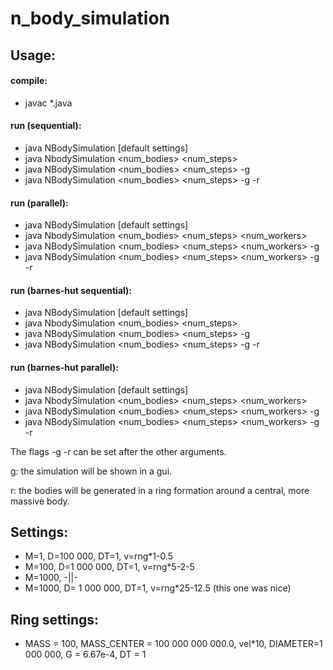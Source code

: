 # n_body_simulation

## Usage:

#### compile: 
- javac *.java 

#### run (sequential): 
- java NBodySimulation [default settings]
- java NbodySimulation <num_bodies> <num_steps> 
- java NBodySimulation <num_bodies> <num_steps> -g
- java NBodySimulation <num_bodies> <num_steps> -g -r 

#### run (parallel):
- java NBodySimulation [default settings]
- java NbodySimulation <num_bodies> <num_steps> <num_workers>
- java NBodySimulation <num_bodies> <num_steps> <num_workers> -g
- java NBodySimulation <num_bodies> <num_steps> <num_workers> -g -r 

#### run (barnes-hut sequential):
- java NBodySimulation [default settings]
- java NbodySimulation <num_bodies> <num_steps> <threshold>
- java NBodySimulation <num_bodies> <num_steps> <threshold> -g
- java NBodySimulation <num_bodies> <num_steps> <threshold> -g -r

#### run (barnes-hut parallel):
- java NBodySimulation [default settings]
- java NbodySimulation <num_bodies> <num_steps> <threshold> <num_workers>
- java NBodySimulation <num_bodies> <num_steps> <threshold> <num_workers> -g
- java NBodySimulation <num_bodies> <num_steps> <threshold> <num_workers> -g -r

The flags -g -r can be set after the other arguments.

g: the simulation will be shown in a gui.

r: the bodies will be generated in a ring formation around a central, more massive body.


## Settings:

- M=1, D=100 000, DT=1, v=rng*1-0.5
- M=100, D=1 000 000, DT=1, v=rng*5-2-5
- M=1000, -||-
- M=1000, D= 1 000 000, DT=1, v=rng*25-12.5 (this one was nice)

## Ring settings:

- MASS = 100, MASS_CENTER = 100 000 000 000.0, vel*10, DIAMETER=1 000 000, G = 6.67e-4, DT = 1
